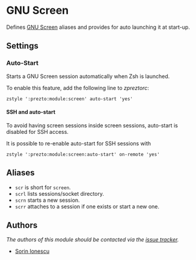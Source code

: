 GNU Screen
==========

Defines [GNU Screen][1] aliases and provides for auto launching it at start-up.

Settings
--------

### Auto-Start

Starts a GNU Screen session automatically when Zsh is launched.

To enable this feature, add the following line to *zpreztorc*:

    zstyle ':prezto:module:screen' auto-start 'yes'

#### SSH and auto-start

To avoid having screen sessions inside screen sessions, auto-start is disabled for
SSH access.

It is possible to re-enable auto-start for SSH sessions with

    zstyle ':prezto:module:screen:auto-start' on-remote 'yes'

Aliases
-------

  - `scr` is short for `screen`.
  - `scrl` lists sessions/socket directory.
  - `scrn` starts a new session.
  - `scrr` attaches to a session if one exists or start a new one.

Authors
-------

*The authors of this module should be contacted via the [issue tracker][2].*

  - [Sorin Ionescu](https://github.com/sorin-ionescu)

[1]: http://www.gnu.org/software/screen/
[2]: https://github.com/sorin-ionescu/prezto/issues

